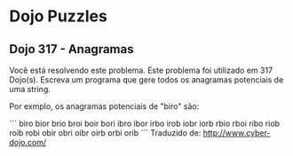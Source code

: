 # Dojo Puzzles

## Dojo 317 - Anagramas 

Você está resolvendo este problema. 
Este problema foi utilizado em 317 Dojo(s).
Escreva um programa que gere todos os anagramas potenciais de uma string.

Por exmplo, os anagramas potenciais de "biro" são:

´´´
biro bior brio broi boir bori
ibro ibor irbo irob iobr iorb
rbio rboi ribo riob roib robi
obir obri oibr oirb orbi orib
´´´
Traduzido de: http://www.cyber-dojo.com/
